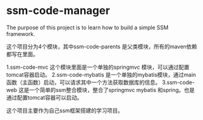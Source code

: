 # ssm-code-manager
The purpose of this project is to learn how to build a simple SSM framework.

这个项目分为4个模块，其中ssm-code-parents 是父类模块，所有的maven依赖都写在里面。

1.ssm-code-mvc 这个模块里面是一个单独的springmvc 模块，可以通过配置tomcat容器启动。
2.ssm-code-mybatis 是一个单独的mybatis模块，通过main函数（主函数）启动，可以请求其中一个方法获取数据库的信息。
3.ssm-code-web 这是一个简单的ssm整合模块，整合了springmvc mybatis 和spring。也是通过配置tomcat容器可以启动。

这个项目主要作为自己ssm框架搭建的学习项目。
